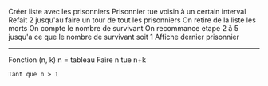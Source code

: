 Créer liste avec les prisonniers
    Prisonnier tue voisin à un certain interval
        Refait 2 jusqu'au faire un tour de tout les prisonniers
    On retire de la liste les morts
    On compte le nombre de survivant
On recommance etape 2 à 5 jusqu'a ce que le nombre de survivant soit 1
Affiche dernier prisonnier 
__________________________________________________

Fonction (n, k)
    n = tableau
    Faire 
        n tue n+k
        

    Tant que n > 1